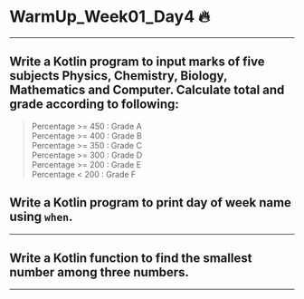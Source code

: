 # WarmUp_Week01_Day4 🔥
---


## Write a Kotlin program to input marks of five subjects Physics, Chemistry, Biology, Mathematics and Computer. Calculate total and grade according to following:

> Percentage >= 450 : Grade A <br/>
> Percentage >= 400 : Grade B <br/>
> Percentage >= 350 : Grade C <br/>
> Percentage >= 300 : Grade D <br/>
> Percentage >= 200 : Grade E <br/>
> Percentage < 200 : Grade F

## Write a Kotlin program to print day of week name using `when`.
---
## Write a Kotlin function to find the smallest number among three numbers.
---
